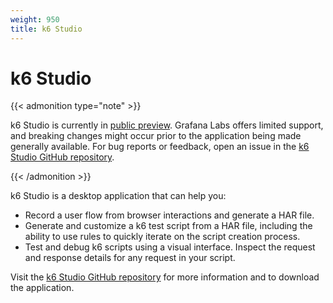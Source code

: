 ```yaml
---
weight: 950
title: k6 Studio
---
```


# k6 Studio

{{< admonition type="note" >}}

k6 Studio is currently in [public preview](https://grafana.com/docs/release-life-cycle/). Grafana Labs offers limited support, and breaking changes might occur prior to the application being made generally available. For bug reports or feedback, open an issue in the [k6 Studio GitHub repository](https://github.com/grafana/k6-studio/issues).

{{< /admonition >}}

k6 Studio is a desktop application that can help you:

- Record a user flow from browser interactions and generate a HAR file.
- Generate and customize a k6 test script from a HAR file, including the ability to use rules to quickly iterate on the script creation process.
- Test and debug k6 scripts using a visual interface. Inspect the request and response details for any request in your script.

Visit the [k6 Studio GitHub repository](https://github.com/grafana/k6-studio/) for more information and to download the application.
